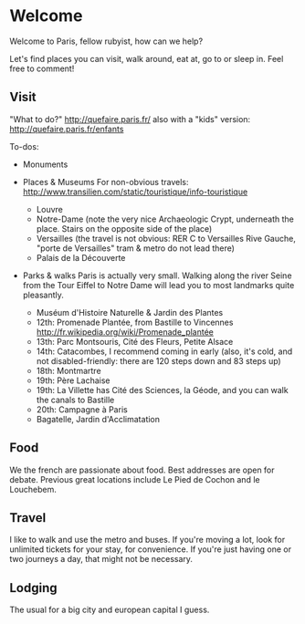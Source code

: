 # Welcome
Welcome to Paris, fellow rubyist, how can we help?

Let's find places you can visit, walk around, eat at, go to or sleep in.
Feel free to comment!

## Visit
"What to do?" http://quefaire.paris.fr/ also with a "kids" version: http://quefaire.paris.fr/enfants

To-dos:
* Monuments
* Places & Museums
For non-obvious travels: http://www.transilien.com/static/touristique/info-touristique
  - Louvre
  - Notre-Dame (note the very nice Archaeologic Crypt, underneath the place. Stairs on the opposite side of the place)
  - Versailles (the travel is not obvious: RER C to Versailles Rive Gauche, "porte de Versailles" tram & metro do not lead there)
  - Palais de la Découverte

* Parks & walks
Paris is actually very small.
Walking along the river Seine from the Tour Eiffel to Notre Dame will lead you to most landmarks quite pleasantly.

  - Muséum d'Histoire Naturelle & Jardin des Plantes
  - 12th: Promenade Plantée, from Bastille to Vincennes http://fr.wikipedia.org/wiki/Promenade_plantée
  - 13th: Parc Montsouris, Cité des Fleurs, Petite Alsace
  - 14th: Catacombes, I recommend coming in early (also, it's cold, and not disabled-friendly: there are 120 steps down and 83 steps up)
  - 18th: Montmartre
  - 19th: Père Lachaise
  - 19th: La Villette has Cité des Sciences, la Géode, and you can walk the canals to Bastille
  - 20th: Campagne à Paris
  - Bagatelle, Jardin d'Acclimatation

## Food
We the french are passionate about food. Best addresses are open for debate.
Previous great locations include Le Pied de Cochon and le Louchebem.

## Travel
I like to walk and use the metro and buses.
If you're moving a lot, look for unlimited tickets for your stay, for convenience.
If you're just having one or two journeys a day, that might not be necessary.

## Lodging
The usual for a big city and european capital I guess.
